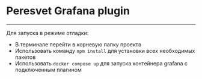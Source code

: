 # Peresvet Grafana plugin
-----
Для запуска в режиме отладки:
 - В терминале перейти в корневую папку проекта 
 - Использовать команду `npm install` для установки всех необходимых пакетов 
 - Использовать `docker compose up` для запуска контейнера grafana с подключенным плагином
